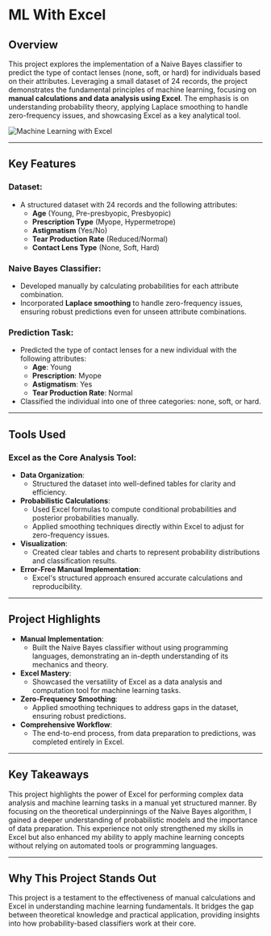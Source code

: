 # **ML With Excel**

## **Overview**  
This project explores the implementation of a Naive Bayes classifier to predict the type of contact lenses (none, soft, or hard) for individuals based on their attributes. Leveraging a small dataset of 24 records, the project demonstrates the fundamental principles of machine learning, focusing on **manual calculations and data analysis using Excel**. The emphasis is on understanding probability theory, applying Laplace smoothing to handle zero-frequency issues, and showcasing Excel as a key analytical tool.

![Machine Learning with Excel](images/excel_calculation_example.png)

---

## **Key Features**

### **Dataset**:
- A structured dataset with 24 records and the following attributes:
  - **Age** (Young, Pre-presbyopic, Presbyopic)
  - **Prescription Type** (Myope, Hypermetrope)
  - **Astigmatism** (Yes/No)
  - **Tear Production Rate** (Reduced/Normal)
  - **Contact Lens Type** (None, Soft, Hard)

### **Naive Bayes Classifier**:
- Developed manually by calculating probabilities for each attribute combination.
- Incorporated **Laplace smoothing** to handle zero-frequency issues, ensuring robust predictions even for unseen attribute combinations.

### **Prediction Task**:
- Predicted the type of contact lenses for a new individual with the following attributes:
  - **Age**: Young  
  - **Prescription**: Myope  
  - **Astigmatism**: Yes  
  - **Tear Production Rate**: Normal  
- Classified the individual into one of three categories: none, soft, or hard.

---

## **Tools Used**

### **Excel as the Core Analysis Tool**:
- **Data Organization**:  
  - Structured the dataset into well-defined tables for clarity and efficiency.  
- **Probabilistic Calculations**:  
  - Used Excel formulas to compute conditional probabilities and posterior probabilities manually.  
  - Applied smoothing techniques directly within Excel to adjust for zero-frequency issues.  
- **Visualization**:  
  - Created clear tables and charts to represent probability distributions and classification results.  
- **Error-Free Manual Implementation**:  
  - Excel's structured approach ensured accurate calculations and reproducibility.

---

## **Project Highlights**

- **Manual Implementation**:  
  - Built the Naive Bayes classifier without using programming languages, demonstrating an in-depth understanding of its mechanics and theory.  
- **Excel Mastery**:  
  - Showcased the versatility of Excel as a data analysis and computation tool for machine learning tasks.  
- **Zero-Frequency Smoothing**:  
  - Applied smoothing techniques to address gaps in the dataset, ensuring robust predictions.  
- **Comprehensive Workflow**:  
  - The end-to-end process, from data preparation to predictions, was completed entirely in Excel.

---

## **Key Takeaways**  
This project highlights the power of Excel for performing complex data analysis and machine learning tasks in a manual yet structured manner. By focusing on the theoretical underpinnings of the Naive Bayes algorithm, I gained a deeper understanding of probabilistic models and the importance of data preparation. This experience not only strengthened my skills in Excel but also enhanced my ability to apply machine learning concepts without relying on automated tools or programming languages.

---

## **Why This Project Stands Out**  
This project is a testament to the effectiveness of manual calculations and Excel in understanding machine learning fundamentals. It bridges the gap between theoretical knowledge and practical application, providing insights into how probability-based classifiers work at their core.
